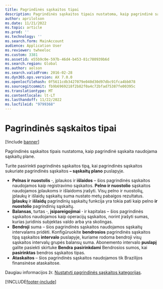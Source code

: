 ```yaml
---
title: Pagrindinės sąskaitos tipai
description: Pagrindinės sąskaitos tipais nustatoma, kaip pagrindinė sąskaita naudojama sąskaitų plane.
author: aprilolson
ms.date: 11/21/2022
ms.topic: article
ms.prod: ''
ms.technology: ''
ms.search.form: MainAccount
audience: Application User
ms.reviewer: twheeloc
ms.custom: 3381
ms.assetid: e55b9c0e-597b-46d4-b453-81c780939b6d
ms.search.region: Global
ms.author: aolson
ms.search.validFrom: 2016-02-28
ms.dyn365.ops.version: AX 7.0.0
ms.openlocfilehash: 0f5611cdb3427079e040d30d97dbc91fca4bb078
ms.sourcegitcommit: fb9b6969218f2b82f0a4c72bfad75387fe00395c
ms.translationtype: MT
ms.contentlocale: lt-LT
ms.lasthandoff: 11/22/2022
ms.locfileid: "9799368"
---
```

# <a name="main-account-types"></a>Pagrindinės sąskaitos tipai

[!include [banner](../includes/banner.md)]

Pagrindinės sąskaitos tipais nustatoma, kaip pagrindinė sąskaita naudojama sąskaitų plane.

Turite pasirinkti pagrindinės sąskaitos tipą, kai pagrindinės sąskaitos sukuriate pagrindinės sąskaitos **– sąskaitų plano** puslapyje.
-   **Pelnas ir nuostolis** **·**, įplaukos ir **išlaidos**  – šios pagrindinės sąskaitos naudojamos kaip registravimo sąskaitos. **Pelno ir nuostolio** sąskaitos naudojamos įplaukoms ir išlaidoms įrašyti. Visų pelno ir nuostolių, įplaukų ir išlaidų sąskaitų suma nustato metų pabaigos rezultatus. **Įplaukų** ir **išlaidų** pagrindinių sąskaitų funkcija yra tokia pati kaip pelno **ir nuostolio** pagrindinių sąskaitų.
-   **Balansas**, turtas **·**, **įsipareigojimai** **·**  ir kapitalas – šios pagrindinės sąskaitos naudojamos kaip operacijų sąskaitos, norint įrašyti sumas, kurias juridinis subjektas valdo arba yra skolingas.
-   **Bendroji**  suma – šios pagrindinės sąskaitos naudojamos sąskaitų intervalams pridėti. Konfigūruokite **bendrosios** pagrindinės sąskaitos tipą sąskaitos **intervalo** puslapyje, kuriame rodoma bendroji visų sąskaitos intervalų grupės balansų suma. Abonemento intervalo **puslapį** galite pasiekti skirtuke **Bendra** **pasirinkdami** Bendrosios sumos, kai **pasirinktas** bendros sąskaitos tipas.
-   **Ataskaitos**  – šios pagrindinės sąskaitos naudojamos tik Brazilijos finansinėse ataskaitose.

Daugiau informacijos žr. [Nustatyti pagrindinės sąskaitos kategorijas](tasks/set-up-main-account-categories.md).





[!INCLUDE[footer-include](../../includes/footer-banner.md)]
